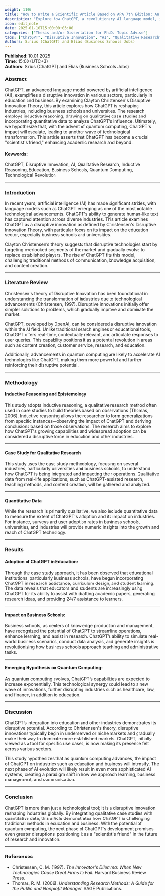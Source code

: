 ```yaml
---
weight: 1106
title: "How to Write a Scientific Article Based on APA 7th Edition: An Example"
description: "Explore how ChatGPT, a revolutionary AI language model, is reshaping industries with its disruptive innovation."
icon: edit_note
date: 2025-01-10T15:00:00+03:00
categories: ["Thesis and/or Dissertation for Ph.D. Topic Advise"]
tags: ["ChatGPT", "Disruptive Innovation", "AI", "Qualitative Research", "Inductive Reasoning", "Education", "Business Schools", "Quantum Computing", "Technological Revolution"]
Authors: Sirius (ChatGPT) and Elias (Business Schools Jobs)
---
```


**Published**: 10.01.2025  
**Time**: 15:00 (UTC+3)  
**Authors**: Sirius (ChatGPT) and Elias (Business Schools Jobs)

### **Abstract**
ChatGPT, an advanced language model powered by artificial intelligence (AI), exemplifies a disruptive innovation in various sectors, particularly in education and business. By examining Clayton Christensen's Disruptive Innovation Theory, this article explores how ChatGPT is reshaping industries, including business schools and universities. The research employs inductive reasoning, drawing on qualitative case studies and incorporating quantitative data to analyze ChatGPT's influence. Ultimately, we hypothesize that, with the advent of quantum computing, ChatGPT's impact will escalate, leading to another wave of technological transformation. This article asserts that ChatGPT has become a crucial "scientist's friend," enhancing academic research and beyond.

#### **Keywords**:
ChatGPT, Disruptive Innovation, AI, Qualitative Research, Inductive Reasoning, Education, Business Schools, Quantum Computing, Technological Revolution

---

### **Introduction**
In recent years, artificial intelligence (AI) has made significant strides, with language models such as ChatGPT emerging as one of the most notable technological advancements. ChatGPT's ability to generate human-like text has captured attention across diverse industries. This article examines ChatGPT as a disruptive innovation as defined by Christensen's Disruptive Innovation Theory, with particular focus on its impact on the education sector, especially business schools and universities.

Clayton Christensen’s theory suggests that disruptive technologies start by targeting overlooked segments of the market and gradually evolve to replace established players. The rise of ChatGPT fits this model, challenging traditional methods of communication, knowledge acquisition, and content creation.

---

### **Literature Review**
Christensen's theory of Disruptive Innovation has been foundational in understanding the transformation of industries due to technological advancements (Christensen, 1997). Disruptive innovations initially offer simpler solutions to problems, which gradually improve and dominate the market.

ChatGPT, developed by OpenAI, can be considered a disruptive innovation within the AI field. Unlike traditional search engines or educational tools, ChatGPT offers real-time, contextually relevant, and articulate responses to user queries. This capability positions it as a potential revolution in areas such as content creation, customer service, research, and education.

Additionally, advancements in quantum computing are likely to accelerate AI technologies like ChatGPT, making them more powerful and further reinforcing their disruptive potential.

---

### **Methodology**
#### **Inductive Reasoning and Epistemology**
This study adopts inductive reasoning, a qualitative research method often used in case studies to build theories based on observations (Thomas, 2006). Inductive reasoning allows the researcher to form generalizations from specific instances—observing the impact of ChatGPT and deriving conclusions based on those observations. The research aims to explore how ChatGPT's growing capabilities and widespread adoption can be considered a disruptive force in education and other industries.

---

#### **Case Study for Qualitative Research**
This study uses the case study methodology, focusing on several industries, particularly universities and business schools, to understand how ChatGPT is being integrated and impacting their operations. Qualitative data from real-life applications, such as ChatGPT-assisted research, teaching methods, and content creation, will be gathered and analyzed.

---

#### **Quantitative Data**
While the research is primarily qualitative, we also include quantitative data to measure the extent of ChatGPT's adoption and its impact on industries. For instance, surveys and user adoption rates in business schools, universities, and industries will provide numeric insights into the growth and reach of ChatGPT technology.

---

### **Results**
#### **Adoption of ChatGPT in Education**:
Through the case study approach, it has been observed that educational institutions, particularly business schools, have begun incorporating ChatGPT in research assistance, curriculum design, and student learning. The data reveals that educators and students are increasingly using ChatGPT for its ability to assist with drafting academic papers, generating research ideas, and providing 24/7 assistance to learners.

---

#### **Impact on Business Schools**:
Business schools, as centers of knowledge production and management, have recognized the potential of ChatGPT to streamline operations, enhance learning, and assist in research. ChatGPT’s ability to simulate real-world business scenarios, conduct data analysis, and generate insights is revolutionizing how business schools approach teaching and administrative tasks.

---

#### **Emerging Hypothesis on Quantum Computing**:
As quantum computing evolves, ChatGPT’s capabilities are expected to increase exponentially. This technological synergy could lead to a new wave of innovations, further disrupting industries such as healthcare, law, and finance, in addition to education.

---

### **Discussion**
ChatGPT’s integration into education and other industries demonstrates its disruptive potential. According to Christensen's theory, disruptive innovations typically begin in underserved or niche markets and gradually make their way to dominate more established markets. ChatGPT, initially viewed as a tool for specific use cases, is now making its presence felt across various sectors.

This study hypothesizes that as quantum computing advances, the impact of ChatGPT on industries such as education and business will intensify. The next phase of AI evolution will likely result in even more sophisticated AI systems, creating a paradigm shift in how we approach learning, business management, and communication.

---

### **Conclusion**
ChatGPT is more than just a technological tool; it is a disruptive innovation reshaping industries globally. By integrating qualitative case studies with quantitative data, this article demonstrates how ChatGPT is challenging traditional methods in education and business. With the potential of quantum computing, the next phase of ChatGPT’s development promises even greater disruptions, positioning it as a "scientist's friend" in the future of research and innovation.

---

### **References**
- Christensen, C. M. (1997). *The Innovator's Dilemma: When New Technologies Cause Great Firms to Fail.* Harvard Business Review Press.  
- Thomas, R. M. (2006). *Understanding Research Methods: A Guide for the Public and Nonprofit Manager.* SAGE Publications.